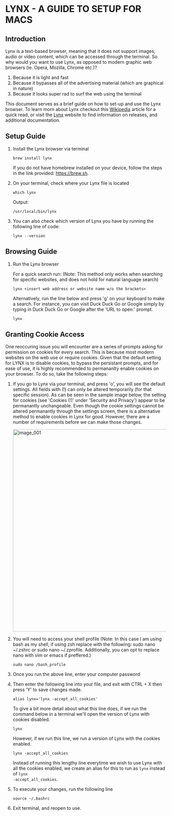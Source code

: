 # LYNX - A GUIDE TO SETUP FOR MACS

## Introduction
Lynx is a text-based browser, meaning that it does not support images, audio or video content, which can be accessed through the terminal. So why would you want to use Lynx, as opposed to modern graphic web browsers (ie. Opera, Mozilla, Chrome etc.)?
1. Because it is light and fast
2. Because it bypasses all of the advertising material (which are graphical in nature)
3. Because it looks super rad to surf the web using the terminal
<p> This document serves as a brief guide on how to set-up and use the Lynx browser. To learn morn about Lynx checkout this <a href='https://en.wikipedia.org/wiki/Lynx_(web_browser)'>Wikipedia</a> article for a quick read, or visit the <a href='https://lynx.invisible-island.net/'>Lynx</a> website to find information on releases, and additional documentation.

## Setup Guide
1. Install the Lynx browser via terminal
   
	```
	brew install lynx
	```
     If you do not have homebrew installed on your device, follow the steps in the link provided: https://brew.sh.

2. On your terminal, check where your Lynx file is located
	```
	which lynx
	```
     Output:
	  ```
	 /usr/local/bin/lynx
	  ```
3. You can also check which version of Lynx you have by running the following line of code:
   	```
	lynx --version
	```
   
## Browsing Guide
1. Run the Lynx browser
   
     For a quick search run: (Note: This method only works when searching for specific websites, and does not hold for natural language search)
	  ```
	  lynx <insert web address or website name w/o the brackets>
	  ```
     Alternatively, run the line below and press 'g' on your keyboard to make a search. For instance, you can visit Duck Duck Go or Google simply by typing in Duck Duck Go or Google after the 'URL to open:' prompt.

	  ```
	  lynx
	  ```

## Granting Cookie Access
One reoccuring issue you will encounter are a series of prompts asking for permission on cookies for every search. This is because most modern websites on the web use or require cookies. Given that the default setting for LYNX is to disable cookies, to bypass the persistant prompts, and for ease of use, it is highly recommended to permananlty enable cookies on your browser. To do so, take the following steps:

1. If you go to Lynx via your terminal, and press 'o', you will see the default settings. All fields with (!) can only be altered temporarily (for that specific session). As can be seen in the sample image below, the setting for cookies (see 'Cookies (!)' under 'Security and Privacy') appear to be permanantly unchangeable. Even though the cookie settings cannot be altered permanantly through the settings screen, there is a alternative method to enable cookies in Lynx for good. However, there are a number of requirements before we can make those changes.

    <img width="630" alt="image_001" src="https://github.com/filsan95/Project-Lynx_Tutorial/assets/75952698/ae08918a-12dc-463d-a2e5-c8d4559c33c3">


2. You will need to access your shell profile (Note: In this case I am using bash as my shell, if using zsh replace with the following: sudo nano ~/.zshrc or sudo nano ~/.zprofile. Additionally, you can opt to replace nano with vim or emacs if preffered.)
	  ```
	  sudo nano /bash_profile
	  ```
3. Once you run the above line, enter your computer password
4. Then enter the following line into your file, and exit with CTRL + X then press 'Y' to save changes made.
	  ```
	  alias lynx='lynx -accept_all_cookies'
	  ```
   To give a bit more detail about what this line does, if we run the command below in a terminal we'll open the version of Lynx with cookies disabled.
   	  ```
	  lynx
	  ```
   However, if we run this line, we run a version of Lynx with the cookies enabled.
	  ```
	  lynx -accept_all_cookies
	  ```
   Instead of running this lengthy line everytime we wish to use Lynx with all the cookies enabled, we create an alias for this to run as <code>lynx</code> instead of <code>lynx -accept_all_cookies</code>.
  
6. To execute your changes, run the following line
	  ```
	  source ~/.bashrc
	  ```
7. Exit terminal, and reopen to use.

